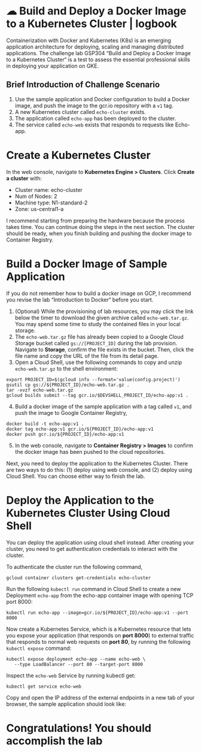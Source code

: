 # ☁ Build and Deploy a Docker Image to a Kubernetes Cluster | logbook
 
Containerization with Docker and Kubernetes (K8s) is an emerging application architecture for deploying, scaling and managing distributed applications. The challenge lab GSP304 “Build and Deploy a Docker Image to a Kubernetes Cluster“ is a test to assess the essential professional skills in deploying your application on GKE.

## Brief Introduction of Challenge Scenario

1. Use the sample application and Docker configuration to build a Docker image, and push the image to the gcr.io repository with a `v1` tag.
2. A new Kubernetes cluster called `echo-cluster` exists.
3. The application called `echo-app` has been deployed to the cluster. 
4. The service called `echo-web` exists that responds to requests like Echo-app.

# Create a Kubernetes Cluster
In the web console, navigate to **Kubernetes Engine > Clusters**. Click **Create a cluster** with:

- Cluster name: echo-cluster
- Num of Nodes: 2
- Machine type: N1-standard-2
- Zone: us-central1-a


I recommend starting from preparing the hardware because the process takes time. You can continue doing the steps in the next section. The cluster should be ready, when you finish building and pushing the docker image to Container Registry.

# Build a Docker Image of Sample Application
If you do not remember how to build a docker image on GCP, I recommend you revise the lab “Introduction to Docker“ before you start.

1. (Optional) While the provisioning of lab resources, you may click the link below the timer to download the given archive called `echo-web.tar.gz`. You may spend some time to study the contained files in your local storage.
2. The `echo-web.tar.gz` file has already been copied to a Google Cloud Storage bucket called `gs://[PROJECT_ID]` during the lab provision. Navigate to **Storage**, confirm the file exists in the bucket. Then, click the file name and copy the URL of the file from its detail page.
3. Open a Cloud Shell, use the following commands to copy and unzip `echo-web.tar.gz` to the shell environment:
```
export PROJECT_ID=$(gcloud info --format='value(config.project)')
gsutil cp gs://${PROJECT_ID}/echo-web.tar.gz .
tar -xvzf echo-web.tar.gz
gcloud builds submit --tag gcr.io/$DEVSHELL_PROJECT_ID/echo-app:v1 .
```
4. Build a docker image of the sample application with a tag called `v1`, and push the image to Google Container Registry,
```
docker build -t echo-app:v1 .
docker tag echo-app:v1 gcr.io/${PROJECT_ID}/echo-app:v1
docker push gcr.io/${PROJECT_ID}/echo-app:v1
```
5. In the web console, navigate to **Container Registry > Images** to confirm the docker image has been pushed to the cloud repositories.

Next, you need to deploy the application to the Kubernetes Cluster. There are two ways to do this: (1) deploy using web console, and (2) deploy using Cloud Shell. You can choose either way to finish the lab.

# Deploy the Application to the Kubernetes Cluster Using Cloud Shell
You can deploy the application using cloud shell instead. After creating your cluster, you need to get authentication credentials to interact with the cluster.

To authenticate the cluster run the following command,
```
gcloud container clusters get-credentials echo-cluster
```
Run the following `kubectl run` command in Cloud Shell to create a new Deployment `echo-app` from the echo-app container image with opening TCP port 8000:
```
kubectl run echo-app --image=gcr.io/${PROJECT_ID}/echo-app:v1 --port 8000
```
Now create a Kubernetes Service, which is a Kubernetes resource that lets you expose your application (that responds on **port 8000**) to external traffic that responds to normal web requests on **port 80**, by running the following `kubectl expose` command:
```
kubectl expose deployment echo-app --name echo-web \
   --type LoadBalancer --port 80 --target-port 8000
```
Inspect the `echo-web` Service by running kubectl get:
```
kubectl get service echo-web
```
Copy and open the IP address of the external endpoints in a new tab of your browser, the sample application should look like:

# Congratulations! You should accomplish the lab
